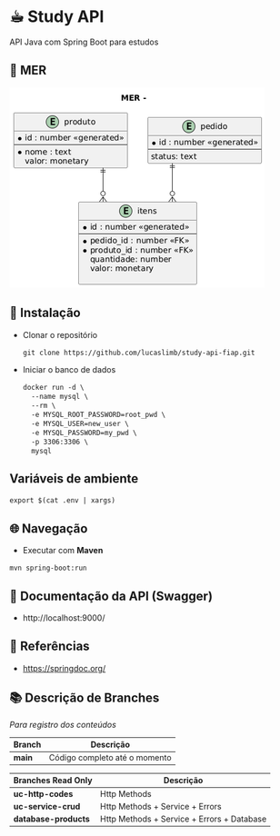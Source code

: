 # ☕︎ Study API

API Java com Spring Boot para estudos

## 📃 MER

![Imagem MER](assets/images/mer.png)

## 🔧 Instalação

* Clonar o repositório
  ```
  git clone https://github.com/lucaslimb/study-api-fiap.git
  ```
   
* Iniciar o banco de dados
  ```
  docker run -d \
    --name mysql \
    --rm \
    -e MYSQL_ROOT_PASSWORD=root_pwd \
    -e MYSQL_USER=new_user \
    -e MYSQL_PASSWORD=my_pwd \
    -p 3306:3306 \
    mysql
  ```

## Variáveis de ambiente
````.env
export $(cat .env | xargs)

````

## 🌐 Navegação
-  Executar com **Maven**

```
mvn spring-boot:run
```

## 📖 Documentação da API (Swagger)
- http://localhost:9000/

## 📓 Referências

- https://springdoc.org/

## 📚 Descrição de Branches
 *Para registro dos conteúdos*

| Branch             | Descrição                                      |
|--------------------|-----------------------------------------------|
| **main**           | Código completo até o momento                |

| Branches Read Only | Descrição                                      |
|--------------------|-----------------------------------------------|
| **uc-http-codes**  | Http Methods                          |
| **uc-service-crud**| Http Methods + Service + Errors                                |
| **database-products**| Http Methods + Service + Errors + Database                  |
